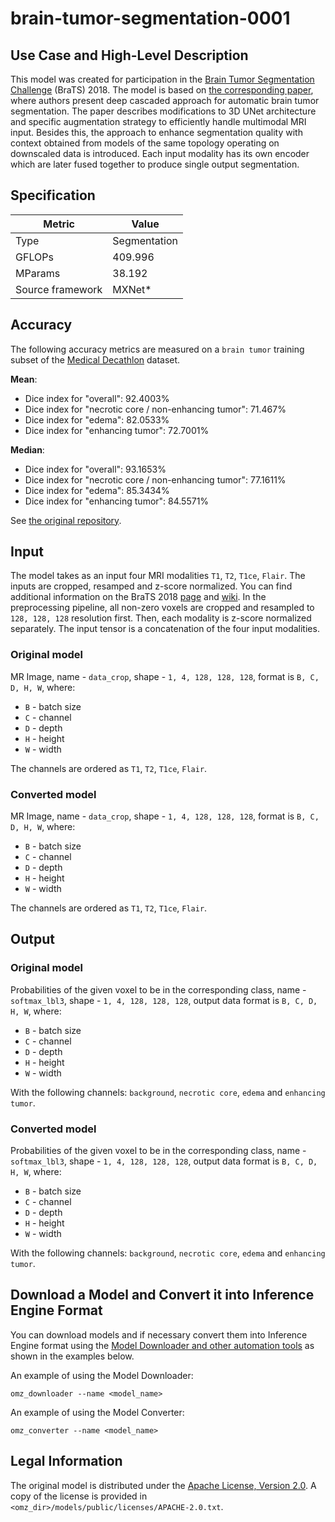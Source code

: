 # brain-tumor-segmentation-0001

## Use Case and High-Level Description

This model was created for participation in the [Brain Tumor Segmentation Challenge](https://www.med.upenn.edu/sbia/brats2018.html) (BraTS) 2018.
The model is based on [the corresponding paper](https://arxiv.org/abs/1810.04008), where authors present deep cascaded approach for automatic brain tumor segmentation. The paper describes modifications to 3D UNet architecture and specific augmentation strategy to efficiently handle multimodal MRI input. Besides this, the approach to enhance segmentation quality with context obtained from models of the same topology operating on downscaled data is introduced.
Each input modality has its own encoder which are later fused together to produce single output segmentation.

## Specification

| Metric            | Value         |
|-------------------|---------------|
| Type              | Segmentation  |
| GFLOPs            | 409.996       |
| MParams           | 38.192        |
| Source framework  | MXNet\*       |

## Accuracy

The following accuracy metrics are measured on a `brain tumor` training subset of the [Medical Decathlon](http://medicaldecathlon.com/) dataset.

**Mean**:
- Dice index for "overall": 92.4003%
- Dice index for "necrotic core / non-enhancing tumor": 71.467%
- Dice index for "edema": 82.0533%
- Dice index for "enhancing tumor": 72.7001%

**Median**:
- Dice index for "overall": 93.1653%
- Dice index for "necrotic core / non-enhancing tumor": 77.1611%
- Dice index for "edema": 85.3434%
- Dice index for "enhancing tumor": 84.5571%

See [the original repository](https://github.com/lachinov/brats2018-graphlabunn).

## Input

The model takes as an input four MRI modalities `T1`, `T2`, `T1ce`, `Flair`. The inputs are cropped, resamped and z-score normalized. You can find additional information on the BraTS 2018 [page](https://www.med.upenn.edu/sbia/brats2018/data.html) and [wiki](https://en.wikipedia.org/wiki/Magnetic_resonance_imaging).
In the preprocessing pipeline, all non-zero voxels are cropped and resampled to `128, 128, 128` resolution first. Then, each modality is z-score normalized separately. The input tensor is a concatenation of the four input modalities.

### Original model

MR Image, name - `data_crop`, shape - `1, 4, 128, 128, 128`, format is `B, C, D, H, W`, where:

- `B` - batch size
- `C` - channel
- `D` - depth
- `H` - height
- `W` - width

The channels are ordered as `T1`, `T2`, `T1ce`, `Flair`.

### Converted model

MR Image, name - `data_crop`, shape - `1, 4, 128, 128, 128`, format is `B, C, D, H, W`, where:

- `B` - batch size
- `C` - channel
- `D` - depth
- `H` - height
- `W` - width

The channels are ordered as `T1`, `T2`, `T1ce`, `Flair`.

## Output

### Original model

Probabilities of the given voxel to be in the corresponding class, name - `softmax_lbl3`, shape - `1, 4, 128, 128, 128`, output data format is `B, C, D, H, W`, where:

- `B` - batch size
- `C` - channel
- `D` - depth
- `H` - height
- `W` - width

With the following channels: `background`, `necrotic core`, `edema` and `enhancing tumor`.

### Converted model

Probabilities of the given voxel to be in the corresponding class, name - `softmax_lbl3`, shape - `1, 4, 128, 128, 128`, output data format is `B, C, D, H, W`, where:

- `B` - batch size
- `C` - channel
- `D` - depth
- `H` - height
- `W` - width

With the following channels: `background`, `necrotic core`, `edema` and `enhancing tumor`.

## Download a Model and Convert it into Inference Engine Format

You can download models and if necessary convert them into Inference Engine format using the [Model Downloader and other automation tools](../../../tools/model_tools/README.md) as shown in the examples below.

An example of using the Model Downloader:
```
omz_downloader --name <model_name>
```

An example of using the Model Converter:
```
omz_converter --name <model_name>
```

## Legal Information

The original model is distributed under the
[Apache License, Version 2.0](https://github.com/lachinov/brats2018-graphlabunn/blob/master/LICENSE).
A copy of the license is provided in `<omz_dir>/models/public/licenses/APACHE-2.0.txt`.
